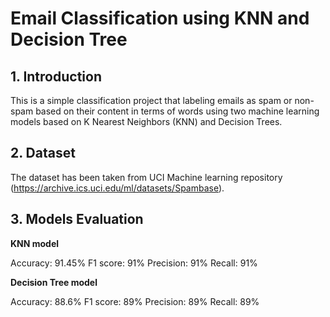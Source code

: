 # Email Classification using KNN and Decision Tree

## 1. Introduction

This is a simple classification project that labeling emails as spam or non-spam based on their content in terms of words using two machine learning models based on K Nearest Neighbors (KNN) and Decision Trees.

## 2. Dataset

The dataset has been taken from UCI Machine learning repository (https://archive.ics.uci.edu/ml/datasets/Spambase).

## 3. Models Evaluation 

**KNN model**

Accuracy: 91.45%
F1 score: 91%
Precision: 91%
Recall: 91%

**Decision Tree model**

Accuracy: 88.6%
F1 score: 89%
Precision: 89%
Recall: 89%
